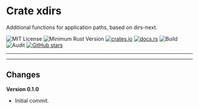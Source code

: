 # Crate xdirs

Additional functions for application paths, based on dirs-next.

![MIT License](https://img.shields.io/badge/license-mit-118811.svg)
![Minimum Rust Version](https://img.shields.io/badge/Min%20Rust-1.40-green.svg)
[![crates.io](https://img.shields.io/crates/v/xdirs.svg)](https://crates.io/crates/xdirs)
[![docs.rs](https://docs.rs/xdirs/badge.svg)](https://docs.rs/xdirs)
![Build](https://github.com/johnstonskj/rust-xdirs/workflows/Rust/badge.svg)
![Audit](https://github.com/johnstonskj/rust-xdirs/workflows/Security%20audit/badge.svg)
[![GitHub stars](https://img.shields.io/github/stars/johnstonskj/rust-xdirs.svg)](https://github.com/johnstonskj/rust-xdirs/stargazers)

-----


-----

## Changes

**Version 0.1.0**

* Initial commit.
